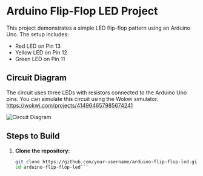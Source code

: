 # Arduino Flip-Flop LED Project

This project demonstrates a simple LED flip-flop pattern using an Arduino Uno. The setup includes:
- Red LED on Pin 13
- Yellow LED on Pin 12
- Green LED on Pin 11

## Circuit Diagram
The circuit uses three LEDs with resistors connected to the Arduino Uno pins. You can simulate this circuit using the Wokwi simulator.
https://wokwi.com/projects/414964657985674241

![Circuit Diagram](arduino-flip-flop-led/circuit-diagram.png)

## Steps to Build
1. **Clone the repository:**
   ```bash
   git clone https://github.com/your-username/arduino-flip-flop-led.git
   cd arduino-flip-flop-led```
